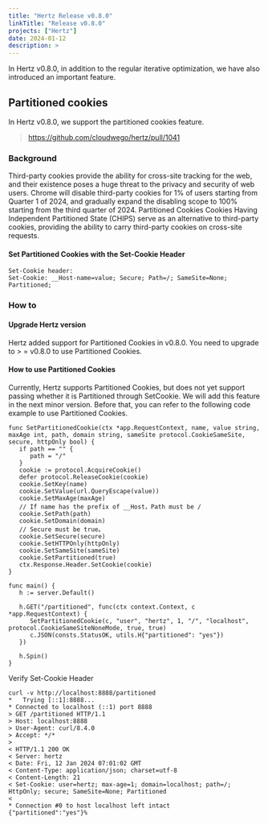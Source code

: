 ```yaml
---
title: "Hertz Release v0.8.0"
linkTitle: "Release v0.8.0"
projects: ["Hertz"]
date: 2024-01-12
description: >
---
```


In Hertz v0.8.0, in addition to the regular iterative optimization, we have also introduced an important feature.

## Partitioned cookies

In Hertz v0.8.0, we support the partitioned cookies feature.

> https://github.com/cloudwego/hertz/pull/1041

### Background

Third-party cookies provide the ability for cross-site tracking for the web, and their existence poses a huge threat to the privacy and security of web users. Chrome will disable third-party cookies for 1% of users starting from Quarter 1 of 2024, and gradually expand the disabling scope to 100% starting from the third quarter of 2024.
Partitioned Cookies Cookies Having Independent Partitioned State (CHIPS) serve as an alternative to third-party cookies, providing the ability to carry third-party cookies on cross-site requests.

#### Set Partitioned Cookies with the Set-Cookie Header

```
Set-Cookie header:
Set-Cookie: __Host-name=value; Secure; Path=/; SameSite=None; Partitioned;
```

### How to

#### Upgrade Hertz version

Hertz added support for Partitioned Cookies in v0.8.0. You need to upgrade to > = v0.8.0 to use Partitioned Cookies.

#### How to use Partitioned Cookies

Currently, Hertz supports Partitioned Cookies, but does not yet support passing whether it is Partitioned through SetCookie. We will add this feature in the next minor version. Before that, you can refer to the following code example to use Partitioned Cookies.

```
func SetPartitionedCookie(ctx *app.RequestContext, name, value string, maxAge int, path, domain string, sameSite protocol.CookieSameSite, secure, httpOnly bool) {
   if path == "" {
      path = "/"
   }
   cookie := protocol.AcquireCookie()
   defer protocol.ReleaseCookie(cookie)
   cookie.SetKey(name)
   cookie.SetValue(url.QueryEscape(value))
   cookie.SetMaxAge(maxAge)
   // If name has the prefix of __Host，Path must be /
   cookie.SetPath(path)
   cookie.SetDomain(domain)
   // Secure must be true。
   cookie.SetSecure(secure)
   cookie.SetHTTPOnly(httpOnly)
   cookie.SetSameSite(sameSite)
   cookie.SetPartitioned(true)
   ctx.Response.Header.SetCookie(cookie)
}

func main() {
   h := server.Default()

   h.GET("/partitioned", func(ctx context.Context, c *app.RequestContext) {
      SetPartitionedCookie(c, "user", "hertz", 1, "/", "localhost", protocol.CookieSameSiteNoneMode, true, true)
      c.JSON(consts.StatusOK, utils.H{"partitioned": "yes"})
   })

   h.Spin()
}
```

Verify Set-Cookie Header

```
curl -v http://localhost:8888/partitioned
*   Trying [::1]:8888...
* Connected to localhost (::1) port 8888
> GET /partitioned HTTP/1.1
> Host: localhost:8888
> User-Agent: curl/8.4.0
> Accept: */*
>
< HTTP/1.1 200 OK
< Server: hertz
< Date: Fri, 12 Jan 2024 07:01:02 GMT
< Content-Type: application/json; charset=utf-8
< Content-Length: 21
< Set-Cookie: user=hertz; max-age=1; domain=localhost; path=/; HttpOnly; secure; SameSite=None; Partitioned
<
* Connection #0 to host localhost left intact
{"partitioned":"yes"}%
```
